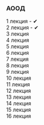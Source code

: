 ### АООД
1 лекция - ✔
<br>
2 лекция - ✔
<br>
3 лекция
<br>
4 лекция
<br>
5 лекция
<br>
6 лекция
<br>
7 лекция
<br>
8 лекция
<br>
9 лекция
<br>
10 лекция
<br>
11 лекция
<br>
12 лекция
<br>
13 лекция
<br>
14 лекция
<br>
15 лекция
<br>
16 лекция
